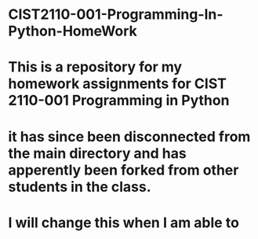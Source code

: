 # CIST2110-001-Programming-In-Python-HomeWork

# This is a repository for my homework assignments for CIST 2110-001 Programming in Python

# it has since been disconnected from the main directory and has apperently been forked from other students in the class.  
#  I will change this when I am able to
